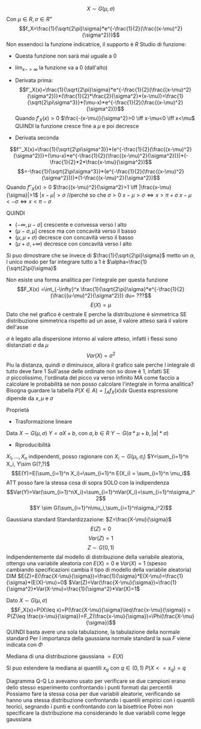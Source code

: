 $$X \sim G(\mu, \sigma)$$
Con $\mu \in R, \sigma \in R^+$
$$f_X=\frac{1}{\sqrt{2\pi}\sigma}*e^{-\frac{1}{2}(\frac{(x-\mu)^2}{\sigma^2})}$$
Non essendoci la funzione indicatrice, il supporto è $R$
Studio di funzione:
- Questa funzione non sarà mai uguale a 0
- $\lim_{x->\infty}$ la funzione va a 0 (dall'alto)
- Derivata prima:
$$f'_X(x)=\frac{1}{\sqrt{2\pi}\sigma}*e^{-\frac{1}{2}(\frac{(x-\mu)^2}{\sigma^2})}*(\frac{1}{2}*\frac{2}{\sigma^2}*(x-\mu))=\frac{1}{\sqrt{2\pi\sigma^3}}*(\mu-x)*e^{-\frac{1}{2}(\frac{(x-\mu)^2}{\sigma^2})}$$
Quando $f'_X(x)>0$
$\frac{-(x-\mu)}{\sigma^2}>0 \iff x-\mu<0 \iff x<\mu$
QUINDI la funzione cresce fine a $\mu$ e poi decresce

- Derivata seconda

$$f''_X(x)=\frac{1}{\sqrt{2\pi\sigma^3}}*(e^{-\frac{1}{2}(\frac{(x-\mu)^2}{\sigma^2})}+(\mu-x)*e^{-\frac{1}{2}(\frac{(x-\mu)^2}{\sigma^2})})*(-\frac{1}{2}*2*\frac{x-\mu}{\sigma^2})$$
$$=-\frac{1}{\sqrt{2\pi\sigma^3}}*(e^{-\frac{1}{2}(\frac{(x-\mu)^2}{\sigma^2})})*(1-\frac{(x-\mu)^2}{\sigma^2})$$
Quando $f''_X(x)>0$
$\frac{(x-\mu)^2}{\sigma^2}>1 \iff |\frac{x-\mu}{\sigma}|>1$
$|x-\mu|>\sigma$ //perché so che $\sigma>0$
$x-\mu>\sigma \iff x>\pi+\sigma$
$x-\mu<-\sigma \iff x<\pi-\sigma$

QUINDI
- $(-\infty, \mu-\sigma]$ crescente e convessa verso l alto
- $(\mu-\sigma,\mu]$ cresce ma con concavità verso il basso
- $(\mu, \mu+\sigma)$ decresce con concavità verso il basso
- $(\mu+\sigma, +\infty)$ decresce con concavità verso l alto

Si puo dimostrare che se invece di $\frac{1}{\sqrt{2\pi}\sigma}$ metto un $\alpha$, l unico modo per far integrare tutto a 1 è $\alpha=\frac{1}{\sqrt{2\pi}\sigma}$

Non esiste una forma analitica per l'integrale per questa funzione
$$F_X(x) =\int_{-\infty}^x \frac{1}{\sqrt{2\pi}\sigma}*e^{-\frac{1}{2}(\frac{(u-\mu)^2}{\sigma^2})} du= ???$$
$$E(X)=\mu$$
Dato che nel grafico è centrale E perche la distribuzione è simmetrica
SE distribuzione simmetrica rispetto ad un asse, il valore atteso sarà il valore dell'asse

$\sigma$ è legato alla dispersione intorno al valore atteso, infatti i flessi sono distanziati $\sigma$ da $\mu$
$$Var(X)=\sigma^2$$
Piu la distanza, quindi $\sigma$ diminuisce, allora il grafico sale perche l integrale di tutto deve fare 1
Sull'asse delle ordinate non so dove è 1, infatti SE $\sigma$ piccolissimo, l'ordinata del picco va verso infinito
MA come faccio a calcolare le probabilità se non posso calcolare l'integrale in forma analitica? Bisogna guardare la tabella 
$P(X\in A)=\int_A f_X(x)dx$
Questa espressione dipende da $x, \mu$ e $\sigma$

Proprietà
- Trasformazione lineare

Data $X \sim G(\mu,\sigma)$
$Y=aX+b$, con $a,b\in R$
$Y \sim G(a*\mu+b, |a|*\sigma)$

- Riproducibilità

$X_1, ..., X_n$ indipendenti, posso ragionare con $X_i \sim G(\mu_i,\sigma_i)$
$Y=\sum_{i=1}^n X_i, Y\sim G(?,?)$
$$E(Y)=E(\sum_{i=1}^n X_i)=\sum_{i=1}^n E(X_i) = \sum_{i=1}^n \mu_i$$
ATT posso fare la stessa cosa di sopra SOLO con la indipendenza
$$Var(Y)=Var(\sum_{i=1}^nX_i)=\sum_{i=1}^nVar(X_i)=\sum_{i=1}^n\sigma_i^2$$
$$Y \sim G(\sum_{i=1}^n\mu_i,\sum_{i=1}^n\sigma_i^2)$$

Gaussiana standard 
Standardizzazione: $Z=\frac{X-\mu}{\sigma}$
$$E(Z) = 0$$
$$Var(Z)=1$$
$$Z \sim G(0,1)$$
Indipendentemente dal modello di distribuzione della variabile aleatoria, ottengo una variabile aleatoria con $E(X) = 0$ e $Var(X) = 1$ (spesso cambiando specificazioni cambia il tipo di modello della variabile aleatoria)
DIM
$E(Z)=E(\frac{X-\mu}{\sigma})=\frac{1}{\sigma}*E(X-\mu)=\frac{1}{\sigma}*(E(X)-\mu)=0$
$Var(Z)=Var(\frac{X-\mu}{\sigma})=\frac{1}{\sigma^2}*Var(X-\mu)=\frac{1}{\sigma^2}*Var(X)=1$

Dato $X \sim G(\mu, \sigma)$
$$F_X(x)=P(X\leq x)=P(\frac{X-\mu}{\sigma}\leq\frac{x-\mu}{\sigma}) = P(Z\leq \frac{x-\mu}{\sigma})=F_Z(\frac{x-\mu}{\sigma})=\Phi(\frac{X-\mu}{\sigma})$$
QUINDI basta avere una sola tabulazione, la tabulazione della normale standard
Per l importanza della gaussiana normale standard la sua $F$ viene indicata con $\Phi$

Mediana di una distribuzione gaussiana $= E(X)$

Si puo estendere la mediana ai quantili $x_q$ con $q \in (0, 1)$
$P(X <= x_q) = q$

Diagramma Q-Q
Lo avevamo usato per verificare se due campioni erano dello stesso esperimento confrontando i punti formati dai percentili
Possiamo fare la stessa cosa per due variabili aleatorie, verificando se hanno una stessa distribuzione confrontando i quantili empirici con i quantili teorici, segnando i punti e confrontando con la bisettrice
Potrei non specificare la distribuzione ma considerando le due variabili come legge gaussiana